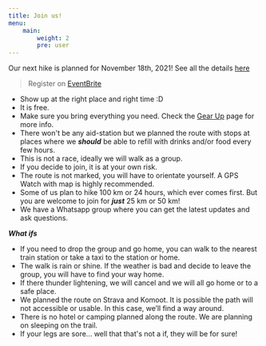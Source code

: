 ```yaml
---
title: Join us!
menu:
    main: 
        weight: 2
        pre: user
---
```


Our next hike is planned for November 18th, 2021! See all the details [here](/p/join-our-next-hike-on-november-20th-2021/)

> Register on [EventBrite](https://www.eventbrite.com/e/fools-100-hike-fron-hagen-to-dusseldorf-tickets-182582076907)


- Show up at the right place and right time :D
- It is free.
- Make sure you bring everything you need. Check the [Gear Up](/gear-up/) page for more info.
- There won't be any aid-station but we planned the route with stops at places where we ***should*** be able to refill with drinks and/or food every few hours.
- This is not a race, ideally we will walk as a group.
- If you decide to join, it is at your own risk. 
- The route is not marked, you will have to orientate yourself. A GPS Watch with map is highly recommended.
- Some of us plan to hike 100 km or 24 hours, which ever comes first. But you are welcome to join for ***just*** 25 km or 50 km!
- We have a Whatsapp group where you can get the latest updates and ask questions.

***What ifs***
- If you need to drop the group and go home, you can walk to the nearest train station or take a taxi to the station or home.
- The walk is rain or shine. If the weather is bad and decide to leave the group, you will have to find your way home.
- If there thunder lightening, we will cancel and we will all go home or to a safe place.
- We planned the route on Strava and Komoot. It is possible the path will not accessible or usable. In this case, we’ll find a way around.
- There is no hotel or camping planned along the route. We are planning on sleeping on the trail.
- If your legs are sore... well that that's not a if, they will be for sure!
